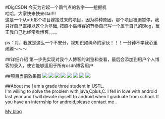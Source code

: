 
#DigCSDN
今天为它起一个霸气点的名字——挖掘机<br>
哈哈，大家快来快来star!!!<br>
这是一个从xtb那个项目嫁接过来的项目，因为种种原因，那个项目被迫暂停，我只好自己直接以这个为基础,
按照小巫博客的节奏自己写一个属于自己的Blog，反正我自己也经常看博客。。。。

ps：对，我就是这么一个不安分，视知识如绳命的家伙！！！一分钟不学我心里闹腾～～～

##详细介绍
第一步先实现对我个人博客的浏览和查看，最后会添加到用户个人博客的录入，使它能够适用于所有csdn博客用户

##项目当前效果图
![](https://github.com/Bob1993/ImageCache/blob/master/Images/15.png)
![](https://github.com/Bob1993/ImageCache/blob/master/Images/16.png)
![](https://github.com/Bob1993/ImageCache/blob/master/Images/17.png)
![](https://github.com/Bob1993/ImageCache/blob/master/Images/18.png)
![](https://github.com/Bob1993/ImageCache/blob/master/Images/19.png)
![](https://github.com/Bob1993/ImageCache/blob/master/Images/20.png)
![](https://github.com/Bob1993/ImageCache/blob/master/Images/21.png)
![](https://github.com/Bob1993/ImageCache/blob/master/Images/22.png)

##About me
I am a grade three student in USTL.<br>
 I'm willing to solve the problem with java,Cplus,C. I fell in love with android last year and I will devote myself to android when I graduate from school. If you have an internship for android,please contact me .<br>

[My blog](http://blog.csdn.net/bob1993_Dev)
